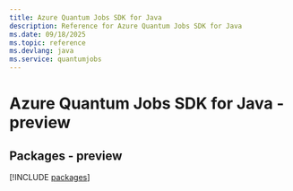 ```yaml
---
title: Azure Quantum Jobs SDK for Java
description: Reference for Azure Quantum Jobs SDK for Java
ms.date: 09/18/2025
ms.topic: reference
ms.devlang: java
ms.service: quantumjobs
---
```

# Azure Quantum Jobs SDK for Java - preview
## Packages - preview
[!INCLUDE [packages](quantum-jobs-index.md)]